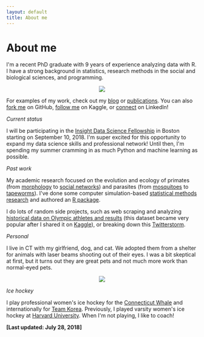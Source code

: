 ```yaml
---
layout: default
title: About me
---
```


<p><h1>About me</h1></p>

I'm a recent PhD graduate with 9 years of experience analyzing data with R. I have a strong background in statistics, research methods in the social and biological sciences, and programming.

<p align="center">
  <img src="https://i.imgur.com/5wHs8Ln.png">
</p>

For examples of my work, check out my [blog](https://rgriff23.github.io/blog.html) or [publications](https://rgriff23.github.io/blog.html). You can also [fork me](https://github.com/rgriff23) on GitHub, [follow me](https://www.kaggle.com/heesoo37) on Kaggle, or [connect](https://www.linkedin.com/in/randigriffin) on LinkedIn!

*Current status*

I will be participating in the [Insight Data Science Fellowship](https://www.insightdatascience.com/) in Boston starting on September 10, 2018. I'm super excited for this opportunity to expand my data science skills and professional network! Until then, I'm spending my summer cramming in as much Python and machine learning as possible.

*Past work*

My academic research focused on the evolution and ecology of primates (from [morphology](https://rgriff23.github.io/2017/06/09/reflect-3d-points-across-plane.html) to [social networks](https://rgriff23.github.io/2017/04/26/primate-social-networks-in-igraph.html)) and parasites (from [mosquitoes](https://rgriff23.github.io/2017/05/23/mosquito-community-ecology-in-vegan.html) to [tapeworms](https://rgriff23.github.io/projects/gelada)). I've done some computer simulation-based [statistical methods research](https://rgriff23.github.io/projects/pcm) and authored an [R package](https://rgriff23.github.io/projects/btw). 

I do lots of random side projects, such as web scraping and analyzing [historical data on Olympic athletes and results](https://rgriff23.github.io/2018/05/27/olympic-history-1-web-scraping.html) (this dataset became very popular after I shared it on [Kaggle](https://www.kaggle.com/heesoo37/120-years-of-olympic-history-athletes-and-results)), or breaking down this [Twitterstorm](https://rgriff23.github.io/2017/06/29/Katie-Hinde-Twitterstorm.html).

*Personal*

I live in CT with my girlfriend, dog, and cat. We adopted them from a shelter for animals with laser beams shooting out of their eyes. I was a bit skeptical at first, but it turns out they are great pets and not much more work than normal-eyed pets. 

<p align="center">
  <img src="https://i.imgur.com/EwNGdMe.jpg">
</p>

*Ice hockey*

I play professional women's ice hockey for the [Connecticut Whale](https://www.theicegarden.com/2018/7/10/17553146/connecticut-whale-sign-randi-griffin-sarah-hughson-re-sign-hanna-beattie-team-korea-free-agency) and internationally for [Team Korea](https://www.usatoday.com/story/sports/winter-olympics-2018/2018/02/14/koreas-historic-goal-american-randi-griffin-has-roots-usas-first-gold-1998/336270002/). Previously, I played varsity women's ice hockey at [Harvard University](https://www.thecrimson.com/article/2018/2/1/randi-griffin-15q/). When I'm not playing, I like to coach!

**[Last updated: July 28, 2018]**